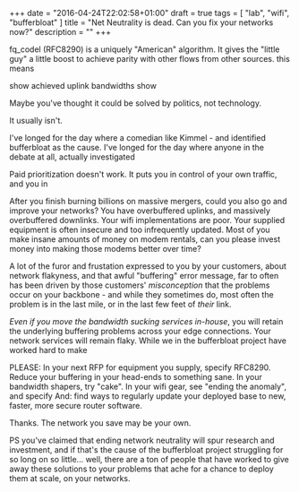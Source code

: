 +++
date = "2016-04-24T22:02:58+01:00"
draft = true
tags = [ "lab", "wifi", "bufferbloat" ]
title = "Net Neutrality is dead. Can you fix your networks now?"
description = ""
+++

fq_codel (RFC8290) is a uniquely "American" algorithm. It gives the
"little guy" a little boost to achieve parity with other flows from
other sources. this means 

show achieved uplink bandwidths
show 

Maybe you've thought it could be solved by politics, not technology.

It usually isn't.

I've longed for the day where a comedian like Kimmel - and
identified bufferbloat as the cause. I've longed for the day where
anyone in the debate at all, actually investigated 

Paid prioritization doesn't work. It puts you in control of your
own traffic, and you in

After you finish burning billions on massive mergers, could you also
go and improve your networks? You have overbuffered uplinks, and
massively overbuffered downlinks. Your wifi implementations are
poor. Your supplied equipment is often insecure and too infrequently
updated. Most of you make insane amounts of money on modem rentals,
can you please invest money into making those modems better over time?

A lot of the furor and frustation expressed to you by your customers,
about network flakyness, and that awful "buffering" error message, far
to often has been driven by those customers' *misconception* that the
problems occur on your backbone - and while they sometimes do, most
often the problem is in the last mile, or in the last few feet of
*their* link.

*Even if you move the bandwidth sucking services in-house*, you will
retain the underlying buffering problems across your edge
connections. Your network services will remain flaky. While we in the
bufferbloat project have worked hard to make

PLEASE: In your next RFP for equipment you supply, specify RFC8290. Reduce your buffering in your head-ends to something sane. In your bandwidth shapers, try "cake". In your wifi gear, see "ending the anomaly", and specify
And: find ways to regularly update your deployed base to new, faster, more secure router software.

Thanks. The network you save may be your own.

PS you've claimed that ending network neutrality will spur research
and investment, and if that's the cause of the bufferbloat project
struggling for so long on so little... well, there are a ton of people
that have worked to give away these solutions to your problems that ache
for a chance to deploy them at scale, on your networks.



